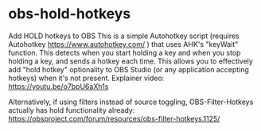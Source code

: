 # obs-hold-hotkeys
Add HOLD hotkeys to OBS
This is a simple Autohotkey script (requires Autohotkey https://www.autohotkey.com/ ) that uses AHK's "keyWait" function.
This detects when you start holding a key and when you stop holding a key, and sends a hotkey each time.
This allows you to effectively add "hold hotkey" optionality to OBS Studio (or any application accepting hotkeys) when it's not present.
Explainer video: https://youtu.be/o7bpU6aXh1s

Alternatively, if using filters instead of source toggling, OBS-Filter-Hotkeys actually has hold functionality already: https://obsproject.com/forum/resources/obs-filter-hotkeys.1125/
